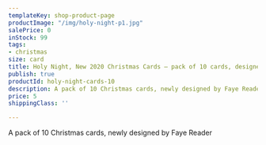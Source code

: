 ```yaml
---
templateKey: shop-product-page
productImage: "/img/holy-night-p1.jpg"
salePrice: 0
inStock: 99
tags:
- christmas
size: card
title: Holy Night, New 2020 Christmas Cards – pack of 10 cards, designed by Faye Reader
publish: true
productId: holy-night-cards-10
description: A pack of 10 Christmas cards, newly designed by Faye Reader
price: 5
shippingClass: ''

---
```

A pack of 10 Christmas cards, newly designed by Faye Reader